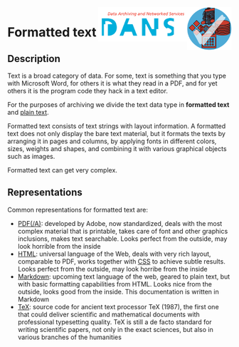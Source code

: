 <img src="../images/formats.png" width="100" align="right"/>
<img src="../images/DANS.png" width="200" align="right"/>

# Formatted text

## Description

Text is a broad category of data.
For some, text is something that you type with Microsoft Word,
for others it is what they read in a PDF, and for yet others it is the
program code they hack in a text editor.

For the purposes of archiving we divide the text data type in 
**formatted text** and [plain text](plainText.md).

Formatted text consists of text strings with layout information.
A formatted text does not only display the bare text material, but it formats
the texts by arranging it in pages and columns, by applying fonts in different
colors, sizes, weights and shapes, and combining it with various graphical
objects such as images.

Formatted text can get very complex.

## Representations

Common representations for formatted text are:

*   [PDF(/A)](../fileTypes/pdfa.md):
    developed by Adobe, now standardized, deals with the most complex material
    that is printable, takes care of font and other graphics inclusions, makes
    text searchable. Looks perfect from the outside, may look horrible from the
    inside
*   [HTML](../fileTypes/html.md):
    universal language of the Web, deals with very rich layout, comparable to
    PDF, works together with [CSS](../fileTypes/css.md) to achieve subtle
    results. Looks perfect from the outside, may look horribe from the inside
*   [Markdown](../fileTypes/md.md):
    upcoming text language of the web, geared to plain text, but with basic
    formatting capabilities from HTML. Looks nice from the outside, looks good
    from the inside. This documentation is written in Markdown
*   [TeX](../fileTypes/tex.md):
    source code for ancient text processor TeX (1987), the first one that could
    deliver scientific and mathematical documents with professional typesetting
    quality. TeX is still a de facto standard for writing scientific papers, not
    only in the exact sciences, but also in various branches of the humanities


